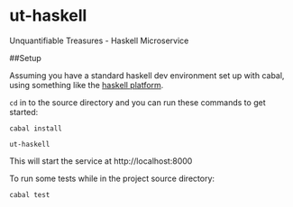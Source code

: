 # ut-haskell
Unquantifiable Treasures - Haskell Microservice


##Setup

Assuming you have a standard haskell dev environment set up with cabal, using
something like the [haskell platform](https://www.haskell.org/platform/contents.html).

`cd` in to the source directory and you can
run these commands to get started:

`cabal install`

`ut-haskell`

This will start the service at http://localhost:8000

To run some tests while in the project source directory:

`cabal test`
